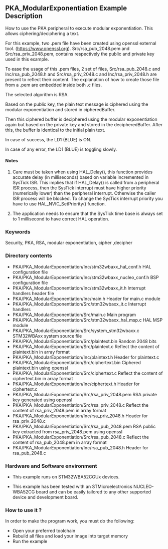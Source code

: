 ## <b>PKA_ModularExponentiation Example Description</b>

How to use the PKA peripheral to execute modular exponentiation. This 
allows ciphering/deciphering a text.

For this example, two .pem file have been created using openssl external tool. (https://www.openssl.org).
Src/rsa_pub_2048.pem and Src/rsa_priv_2048.pem, contains respectively the public and private key used in
this example.

To ease the usage of this .pem files, 2 set of files, Src/rsa_pub_2048.c and Inc/rsa_pub_2048.h and
Src/rsa_priv_2048.c and Inc/rsa_priv_2048.h are present to reflect their content. The explanation of 
how to create those file from a .pem are embedded inside both .c files.

The selected algorithm is RSA.

Based on the public key, the plain text message is ciphered using the modular exponentiation 
and stored in cipheredBuffer.

Then this ciphered buffer is deciphered using the modular exponentiation again but based on the private key and
stored in the decipheredBuffer. After this, the buffer is identical to the initial plain text.

In case of success, the LD1 (BLUE) is ON.

In case of any error, the LD1 (BLUE) is toggling slowly.

#### <b>Notes</b>

1. Care must be taken when using HAL_Delay(), this function provides accurate delay (in milliseconds)
   based on variable incremented in SysTick ISR. This implies that if HAL_Delay() is called from
   a peripheral ISR process, then the SysTick interrupt must have higher priority (numerically lower)
   than the peripheral interrupt. Otherwise the caller ISR process will be blocked.
   To change the SysTick interrupt priority you have to use HAL_NVIC_SetPriority() function.
      
2. The application needs to ensure that the SysTick time base is always set to 1 millisecond
   to have correct HAL operation.

### <b>Keywords</b>

Security, PKA, RSA, modular exponentiation, cipher ,decipher

### <b>Directory contents</b>
  
  - PKA/PKA_ModularExponentiation/Inc/stm32wbaxx_hal_conf.h    HAL configuration file
  - PKA/PKA_ModularExponentiation/Inc/stm32wbaxx_nucleo_conf.h BSP configuration file
  - PKA/PKA_ModularExponentiation/Inc/stm32wbaxx_it.h          Interrupt handlers header file
  - PKA/PKA_ModularExponentiation/Inc/main.h                   Header for main.c module
  - PKA/PKA_ModularExponentiation/Src/stm32wbaxx_it.c          Interrupt handlers
  - PKA/PKA_ModularExponentiation/Src/main.c                   Main program
  - PKA/PKA_ModularExponentiation/Src/stm32wbaxx_hal_msp.c     HAL MSP module 
  - PKA/PKA_ModularExponentiation/Src/system_stm32wbaxx.c      STM32WBAxx system source file
  - PKA/PKA_ModularExponentiation/Src/plaintext.bin            Random 2048 bits
  - PKA/PKA_ModularExponentiation/Src/plaintext.c              Reflect the content of plaintext.bin in array format
  - PKA/PKA_ModularExponentiation/Inc/plaintext.h              Header for plaintext.c
  - PKA/PKA_ModularExponentiation/Src/ciphertext.bin           Ciphered plaintext.bin using openssl
  - PKA/PKA_ModularExponentiation/Src/ciphertext.c             Reflect the content of ciphertext.bin in array format
  - PKA/PKA_ModularExponentiation/Inc/ciphertext.h             Header for ciphertext.c
  - PKA/PKA_ModularExponentiation/Src/rsa_priv_2048.pem        RSA private key generated using openssl
  - PKA/PKA_ModularExponentiation/Src/rsa_priv_2048.c          Reflect the content of rsa_priv_2048.pem in array format
  - PKA/PKA_ModularExponentiation/Inc/rsa_priv_2048.h          Header for rsa_priv_2048.c
  - PKA/PKA_ModularExponentiation/Src/rsa_pub_2048.pem         RSA public key extracted from rsa_priv_2048.pem using openssl
  - PKA/PKA_ModularExponentiation/Src/rsa_pub_2048.c           Reflect the content of rsa_pub_2048.pem in array format
  - PKA/PKA_ModularExponentiation/Inc/rsa_pub_2048.h           Header for rsa_pub_2048.c

### <b>Hardware and Software environment</b>

  - This example runs on STM32WBA52CGUx devices.
  
  - This example has been tested with an STMicroelectronics NUCLEO-WBA52CG
    board and can be easily tailored to any other supported device 
    and development board.

### <b>How to use it ?</b> 

In order to make the program work, you must do the following:

 - Open your preferred toolchain 
 - Rebuild all files and load your image into target memory
 - Run the example
 

